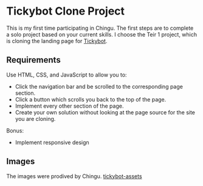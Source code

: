 # Tickybot Clone Project

This is my first time participating in Chingu. The first steps are to complete a solo project based on your current skills. I choose the Teir 1 project, which is cloning the landing page for [Tickybot](https://tickybott.herokuapp.com).

## Requirements

Use HTML, CSS, and JavaScript to allow you to:
* Click the navigation bar and be scrolled to the corresponding page section.
* Click a button which scrolls you back to the top of the page.
* Implement every other section of the page.
* Create your own solution without looking at the page source for the site you are cloning.

Bonus:
* Implement responsive design

## Images
The images were prodived by Chingu. [tickybot-assets](https://github.com/Chingu-cohorts/tickybot-assets)